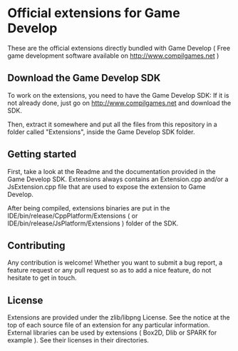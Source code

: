 Official extensions for Game Develop
====================================

These are the official extensions directly bundled with Game Develop ( Free game development
software available on http://www.compilgames.net )


Download the Game Develop SDK
-----------------------------

To work on the extensions, you need to have the Game Develop SDK:
If it is not already done, just go on http://www.compilgames.net and download the SDK.

Then, extract it somewhere and put all the files from this repository in a folder 
called "Extensions", inside the Game Develop SDK folder.

Getting started
---------------

First, take a look at the Readme and the documentation provided in the Game Develop SDK.
Extensions always contains an Extension.cpp and/or a JsExtension.cpp file that are used
to expose the extension to Game Develop. 

After being compiled, extensions binaries are put in the IDE/bin/release/CppPlatform/Extensions
( or IDE/bin/release/JsPlatform/Extensions ) folder of the SDK.

Contributing
------------

Any contribution is welcome! Whether you want to submit a bug report, a feature request 
or any pull request so as to add a nice feature, do not hesitate to get in touch.

License
-------

Extensions are provided under the zlib/libpng License.
See the notice at the top of each source file of an extension for any particular information.
External libraries can be used by extensions ( Box2D, Dlib or SPARK for example ). See their
licenses in their directories.